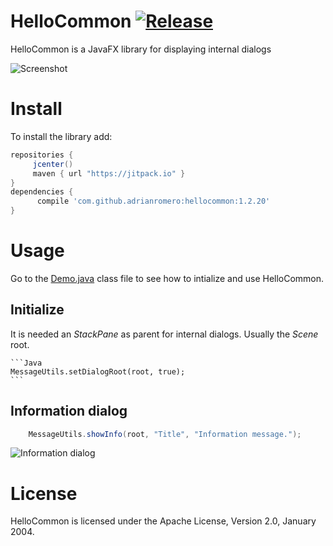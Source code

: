 HelloCommon [![Release](https://jitpack.io/v/adrianromero/hellocommon.svg)](https://jitpack.io/#adrianromero/hellocommon)
============

HelloCommon is a JavaFX library for displaying internal dialogs

![Screenshot](https://i.imgur.com/KOXgvZW.png)

Install
=======

To install the library add: 
 
   ```gradle
   repositories { 
        jcenter()
        maven { url "https://jitpack.io" }
   }
   dependencies {
         compile 'com.github.adrianromero:hellocommon:1.2.20'
   }
   ```  

Usage
=====

Go to the [Demo.java](blob/master/src/main/java/com/adr/hellocommon/dialog/Demo.java) class file to see how to intialize and use HelloCommon.

Initialize
----------

It is needed an *StackPane* as parent for internal dialogs. Usually the *Scene* root.

    ```Java
    MessageUtils.setDialogRoot(root, true);
    ```

Information dialog
------------------

```java
    MessageUtils.showInfo(root, "Title", "Information message.");
```

![Information dialog](https://i.imgur.com/DDCqF3M.png)

License
=======

HelloCommon is licensed under the Apache License, Version 2.0, January 2004.
